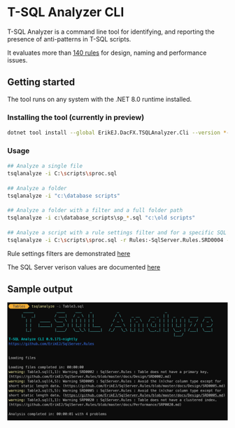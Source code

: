 # T-SQL Analyzer CLI

T-SQL Analyzer is a command line tool for identifying, and reporting the presence of anti-patterns in T-SQL scripts. 

It evaluates more than [140 rules](https://github.com/ErikEJ/SqlServer.Rules/blob/master/docs/table_of_contents.md) for design, naming and performance issues.

## Getting started

The tool runs on any system with the .NET 8.0 runtime installed. 

### Installing the tool (currently in preview)

```bash
dotnet tool install --global ErikEJ.DacFX.TSQLAnalyzer.Cli --version *-*
```

### Usage

```bash
## Analyze a single file
tsqlanalyze -i C:\scripts\sproc.sql

## Analyze a folder
tsqlanalyze -i "c:\database scripts"

## Analyze a folder with a filter and a full folder path
tsqlanalyze -i c:\database_scripts\sp_*.sql "c:\old scripts"

## Analyze a script with a rule settings filter and for a specific SQL Server version
tsqlanalyze -i C:\scripts\sproc.sql -r Rules:-SqlServer.Rules.SRD0004 -s SqlAzure
```

Rule settings filters are demonstrated [here](https://github.com/rr-wfm/MSBuild.Sdk.SqlProj?tab=readme-ov-file#static-code-analysis)

The SQL Server verison values are documented [here](https://learn.microsoft.com/dotnet/api/microsoft.sqlserver.dac.model.sqlserverversion)

## Sample output

![Sample](https://github.com/ErikEJ/SqlServer.Rules/blob/master/docs/cli.png)
